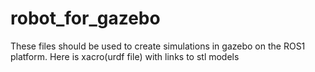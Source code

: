 # robot_for_gazebo
These files should be used to create simulations in gazebo on the ROS1 platform. Here is xacro(urdf file) with links to stl models
